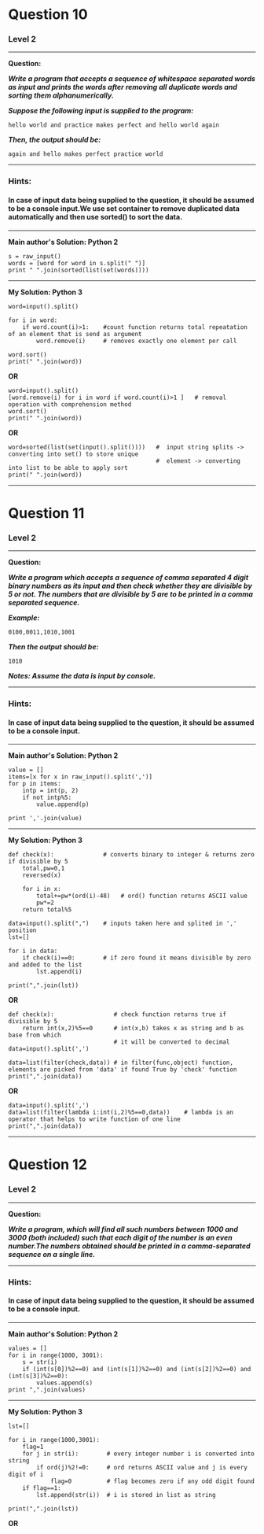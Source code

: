 # Question 10
### Level 2
--------------------

**Question:**

***Write a program that accepts a sequence of whitespace separated words as input and prints the words after removing all duplicate words and sorting them alphanumerically.***

***Suppose the following input is supplied to the program:***

```hello world and practice makes perfect and hello world again```

***Then, the output should be:***

```again and hello makes perfect practice world```

----------------------
### Hints:
#### In case of input data being supplied to the question, it should be assumed to be a console input.We use set container to remove duplicated data automatically and then use sorted() to sort the data.

-------------------
**Main author's Solution: Python 2**
```
s = raw_input()
words = [word for word in s.split(" ")]
print " ".join(sorted(list(set(words))))
```
----------------
**My Solution: Python 3**
```
word=input().split()

for i in word:
    if word.count(i)>1:    #count function returns total repeatation of an element that is send as argument
        word.remove(i)     # removes exactly one element per call

word.sort()
print(" ".join(word))
```
**OR**
```
word=input().split()
[word.remove(i) for i in word if word.count(i)>1 ]   # removal operation with comprehension method
word.sort()
print(" ".join(word))
```
**OR**
```
word=sorted(list(set(input().split())))   #  input string splits -> converting into set() to store unique
                                          #  element -> converting into list to be able to apply sort 
print(" ".join(word))
```
---------------------------
# Question 11
### Level 2
--------------------

**Question:**

***Write a program which accepts a sequence of comma separated 4 digit binary numbers as its input and then check whether they are divisible by 5 or not. The numbers that are divisible by 5 are to be printed in a comma separated sequence.***

***Example:***

```0100,0011,1010,1001```

***Then the output should be:***

```1010```

***Notes: Assume the data is input by console.***

----------------------
### Hints:
#### In case of input data being supplied to the question, it should be assumed to be a console input.

-------------------
**Main author's Solution: Python 2**
```
value = []
items=[x for x in raw_input().split(',')]
for p in items:
    intp = int(p, 2)
    if not intp%5:
        value.append(p)

print ','.join(value)
```
----------------
**My Solution: Python 3**
```
def check(x):              # converts binary to integer & returns zero if divisible by 5
    total,pw=0,1
    reversed(x)

    for i in x:
        total+=pw*(ord(i)-48)   # ord() function returns ASCII value
        pw*=2
    return total%5

data=input().split(",")    # inputs taken here and splited in ',' position
lst=[]

for i in data:
    if check(i)==0:        # if zero found it means divisible by zero and added to the list
        lst.append(i)

print(",".join(lst))
```
**OR**
```
def check(x):                 # check function returns true if divisible by 5
    return int(x,2)%5==0      # int(x,b) takes x as string and b as base from which
                              # it will be converted to decimal
data=input().split(',')

data=list(filter(check,data)) # in filter(func,object) function, elements are picked from 'data' if found True by 'check' function
print(",".join(data))
```
**OR**
```
data=input().split(',')
data=list(filter(lambda i:int(i,2)%5==0,data))    # lambda is an operator that helps to write function of one line
print(",".join(data))
```
-------------------------
# Question 12
### Level 2
--------------------

**Question:**

***Write a program, which will find all such numbers between 1000 and 3000 (both included) such that each digit of the number is an even number.The numbers obtained should be printed in a comma-separated sequence on a single line.***

----------------------
### Hints:
#### In case of input data being supplied to the question, it should be assumed to be a console input.

-------------------
**Main author's Solution: Python 2**
```
values = []
for i in range(1000, 3001):
    s = str(i)
    if (int(s[0])%2==0) and (int(s[1])%2==0) and (int(s[2])%2==0) and (int(s[3])%2==0):
        values.append(s)
print ",".join(values)
```
----------------
**My Solution: Python 3**
```
lst=[]

for i in range(1000,3001):
    flag=1
    for j in str(i):        # every integer number i is converted into string
        if ord(j)%2!=0:     # ord returns ASCII value and j is every digit of i
            flag=0          # flag becomes zero if any odd digit found
    if flag==1:
        lst.append(str(i))  # i is stored in list as string

print(",".join(lst))        
```
**OR**
